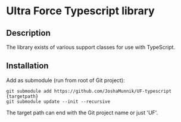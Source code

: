# Ultra Force Typescript library

## Description

The library exists of various support classes for use with TypeScript.

## Installation

Add as submodule (run from root of Git project):
````
git submodule add https://github.com/JoshaMunnik/UF-typescript {targetpath}
git submodule update --init --recursive  
````

The target path can end with the Git project name or just 'UF'.